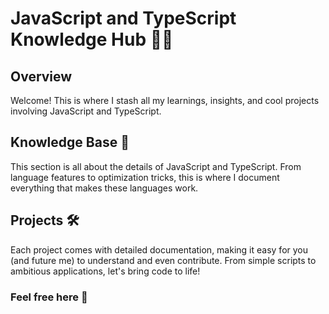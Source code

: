 # JavaScript and TypeScript Knowledge Hub 👨‍💻

## Overview
Welcome! This is where I stash all my learnings, insights, and cool projects involving JavaScript and TypeScript.

## Knowledge Base 🧠
This section is all about the details of JavaScript and TypeScript. From language features to optimization tricks, this is where I document everything that makes these languages work.

## Projects 🛠️
Each project comes with detailed documentation, making it easy for you (and future me) to understand and even contribute. From simple scripts to ambitious applications, let's bring code to life!

### Feel free here 🎉
